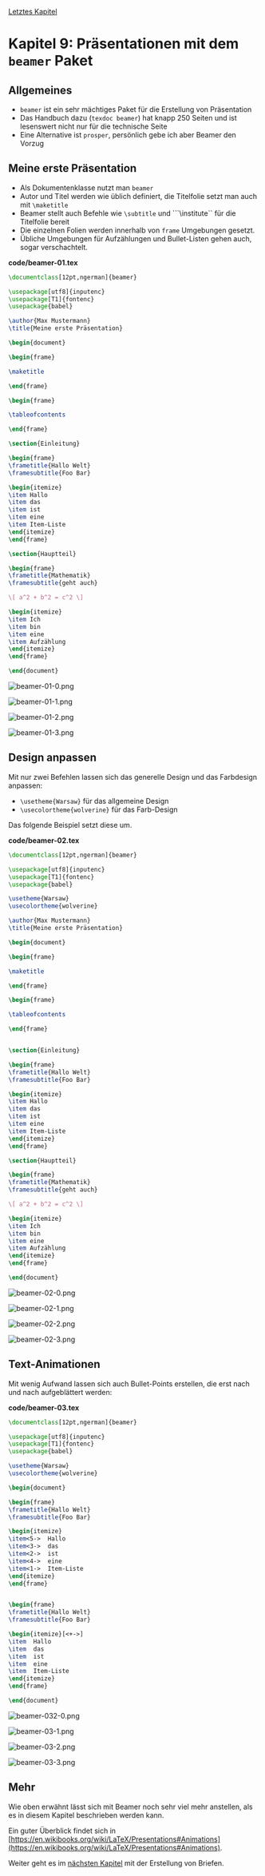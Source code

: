 [Letztes Kapitel](Kapitel8.md)

# Kapitel 9: Präsentationen mit dem ``beamer`` Paket

## Allgemeines

* ``beamer`` ist ein sehr mächtiges Paket für die Erstellung von Präsentation
* Das Handbuch dazu (``texdoc beamer``) hat knapp 250 Seiten und ist lesenswert nicht nur für die technische Seite
* Eine Alternative ist ``prosper``, persönlich gebe ich aber Beamer den Vorzug

## Meine erste Präsentation

* Als Dokumentenklasse nutzt man ``beamer``
* Autor und Titel werden wie üblich definiert, die Titelfolie setzt man auch mit ``\maketitle``
* Beamer stellt auch Befehle wie ``\subtitle`` und ```\institute`` für die Titelfolie bereit
* Die einzelnen Folien werden innerhalb von ``frame`` Umgebungen gesetzt.
* Übliche Umgebungen für Aufzählungen und Bullet-Listen gehen auch, sogar verschachtelt.

**code/beamer-01.tex**

```latex
\documentclass[12pt,ngerman]{beamer}

\usepackage[utf8]{inputenc}
\usepackage[T1]{fontenc}
\usepackage{babel}

\author{Max Mustermann}
\title{Meine erste Präsentation}

\begin{document}

\begin{frame}

\maketitle

\end{frame}

\begin{frame}

\tableofcontents

\end{frame}

\section{Einleitung}

\begin{frame}
\frametitle{Hallo Welt}
\framesubtitle{Foo Bar}

\begin{itemize}
\item Hallo
\item das
\item ist
\item eine
\item Item-Liste
\end{itemize}
\end{frame}

\section{Hauptteil}

\begin{frame}
\frametitle{Mathematik}
\framesubtitle{geht auch}

\[ a^2 + b^2 = c^2 \]

\begin{itemize}
\item Ich
\item bin 
\item eine
\item Aufzählung
\end{itemize}
\end{frame}

\end{document}
```

![beamer-01-0.png](./code/Beamer-01-0.png)

![beamer-01-1.png](./code/Beamer-01-1.png)

![beamer-01-2.png](./code/Beamer-01-2.png)

![beamer-01-3.png](./code/Beamer-01-3.png)

## Design anpassen

Mit nur zwei Befehlen lassen sich das generelle Design und das Farbdesign anpassen:

* ``\usetheme{Warsaw}`` für das allgemeine Design
* ``\usecolortheme{wolverine}`` für das Farb-Design

Das folgende Beispiel setzt diese um.

**code/beamer-02.tex**

```latex
\documentclass[12pt,ngerman]{beamer}

\usepackage[utf8]{inputenc}
\usepackage[T1]{fontenc}
\usepackage{babel}

\usetheme{Warsaw}
\usecolortheme{wolverine}

\author{Max Mustermann}
\title{Meine erste Präsentation}

\begin{document}

\begin{frame}

\maketitle

\end{frame}

\begin{frame}

\tableofcontents

\end{frame}


\section{Einleitung}

\begin{frame}
\frametitle{Hallo Welt}
\framesubtitle{Foo Bar}

\begin{itemize}
\item Hallo
\item das
\item ist 
\item eine 
\item Item-Liste
\end{itemize}
\end{frame}

\section{Hauptteil}

\begin{frame}
\frametitle{Mathematik}
\framesubtitle{geht auch}

\[ a^2 + b^2 = c^2 \]

\begin{itemize}
\item Ich
\item bin 
\item eine
\item Aufzählung
\end{itemize}
\end{frame}

\end{document}
```

![beamer-02-0.png](./code/Beamer-02-0.png)

![beamer-02-1.png](./code/Beamer-02-1.png)

![beamer-02-2.png](./code/Beamer-02-2.png)

![beamer-02-3.png](./code/Beamer-02-3.png)

## Text-Animationen

Mit wenig Aufwand lassen sich auch Bullet-Points erstellen, die erst nach und nach aufgeblättert werden:

**code/beamer-03.tex**

```latex
\documentclass[12pt,ngerman]{beamer}

\usepackage[utf8]{inputenc}
\usepackage[T1]{fontenc}
\usepackage{babel}

\usetheme{Warsaw}
\usecolortheme{wolverine}

\begin{document}

\begin{frame}
\frametitle{Hallo Welt}
\framesubtitle{Foo Bar}

\begin{itemize}
\item<5->  Hallo
\item<3->  das
\item<2->  ist 
\item<4->  eine 
\item<1->  Item-Liste
\end{itemize}
\end{frame}


\begin{frame}
\frametitle{Hallo Welt}
\framesubtitle{Foo Bar}

\begin{itemize}[<+->]
\item  Hallo
\item  das
\item  ist
\item  eine
\item  Item-Liste
\end{itemize}
\end{frame}

\end{document}
```

![beamer-032-0.png](./code/Beamer-03-0.png)

![beamer-03-1.png](./code/Beamer-03-1.png)

![beamer-03-2.png](./code/Beamer-03-2.png)

![beamer-03-3.png](./code/Beamer-03-3.png)

## Mehr

Wie oben erwähnt lässt sich mit Beamer noch sehr viel mehr anstellen, als es in diesem Kapitel beschrieben werden kann.

Ein guter Überblick findet sich in [https://en.wikibooks.org/wiki/LaTeX/Presentations#Animations](https://en.wikibooks.org/wiki/LaTeX/Presentations#Animations).

Weiter geht es im [nächsten Kapitel](Kapitel10.md) mit der Erstellung von Briefen.
